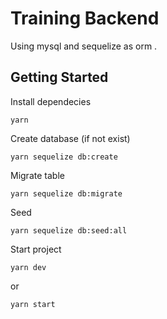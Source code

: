 # Training Backend

Using mysql and sequelize as orm .

## Getting Started

Install dependecies

```
yarn
```

Create database (if not exist)

```
yarn sequelize db:create
```

Migrate table

```
yarn sequelize db:migrate
```

Seed

```
yarn sequelize db:seed:all
```

Start project

```
yarn dev
```

or

```
yarn start
```
